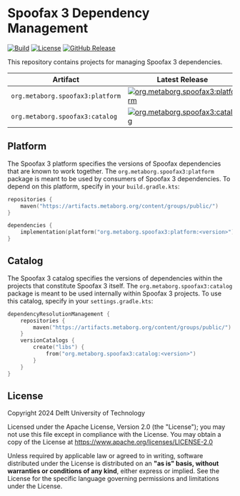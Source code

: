 # Spoofax 3 Dependency Management
[![Build][github-build-badge]][github-build]
[![License][license-badge]][license]
[![GitHub Release][github-release-badge]][github-release]

This repository contains projects for managing Spoofax 3 dependencies.

| Artifact                          | Latest Release                                                                |
| --------------------------------- | ----------------------------------------------------------------------------- |
| `org.metaborg.spoofax3:platform`  | [![org.metaborg.spoofax3:platform][platform-maven-badge]][platform-maven]     |
| `org.metaborg.spoofax3:catalog`   | [![org.metaborg.spoofax3:catalog][catalog-maven-badge]][catalog-maven]        |



## Platform
The Spoofax 3 platform specifies the versions of Spoofax dependencies that are known to work together. The `org.metaborg.spoofax3:platform` package is meant to be used by consumers of Spoofax 3 dependencies. To depend on this platform, specify in your `build.gradle.kts`:

```kotlin
repositories {
    maven("https://artifacts.metaborg.org/content/groups/public/")
}

dependencies {
    implementation(platform("org.metaborg.spoofax3:platform:<version>"))
}
```


## Catalog
The Spoofax 3 catalog specifies the versions of dependencies within the projects that constitute Spoofax 3 itself.
The `org.metaborg.spoofax3:catalog` package is meant to be used internally within Spoofax 3 projects. To use this catalog, specify in your `settings.gradle.kts`:

```kotlin
dependencyResolutionManagement {
    repositories {
        maven("https://artifacts.metaborg.org/content/groups/public/")
    }
    versionCatalogs {
        create("libs") {
            from("org.metaborg.spoofax3:catalog:<version>")
        }
    }
}
```



## License
Copyright 2024 Delft University of Technology

Licensed under the Apache License, Version 2.0 (the "License"); you may not use this file except in compliance with the License. You may obtain a copy of the License at <https://www.apache.org/licenses/LICENSE-2.0>

Unless required by applicable law or agreed to in writing, software distributed under the License is distributed on an **"as is" basis, without warranties or conditions of any kind**, either express or implied. See the License for the specific language governing permissions and limitations under the License.



[github-build-badge]: https://img.shields.io/github/actions/workflow/status/metaborg/spoofax3-depman/build.yaml
[github-build]: https://github.com/metaborg/spoofax3-depman/actions
[license-badge]: https://img.shields.io/github/license/metaborg/spoofax3-depman
[license]: https://github.com/metaborg/spoofax3-depman/blob/main/LICENSE
[github-release-badge]: https://img.shields.io/github/v/release/metaborg/spoofax3-depman
[github-release]: https://github.com/metaborg/spoofax3-depman/releases

[platform-maven-badge]: https://img.shields.io/maven-metadata/v?metadataUrl=https%3A%2F%2Fartifacts.metaborg.org%2Fcontent%2Frepositories%2Freleases%2Forg%2Fmetaborg%2Fspoofax3%2Fplatform%2Fmaven-metadata.xml
[platform-maven]: https://artifacts.metaborg.org/#nexus-search;gav~org.metaborg.spoofax3~platform~~~

[catalog-maven-badge]: https://img.shields.io/maven-metadata/v?metadataUrl=https%3A%2F%2Fartifacts.metaborg.org%2Fcontent%2Frepositories%2Freleases%2Forg%2Fmetaborg%2Fspoofax3%2Fcatalog%2Fmaven-metadata.xml
[catalog-maven]: https://artifacts.metaborg.org/#nexus-search;gav~org.metaborg.spoofax3~catalog~~~